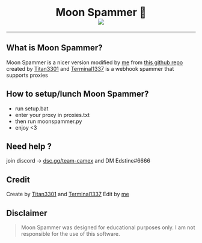 <h1 align="center">
  <br>
  Moon Spammer 🌙
  <br>
  <img src="https://cdn.discordapp.com/attachments/1029037062852202638/1077609740298887259/1509905703_99px_ru_animacii_21965_fioletovaja_luna_v_oblachnom_nebe.gif">
</h1>


---

## What is Moon Spammer?

Moon Spammer is a nicer version modified by [me](https://github.com/Edstine) from [this github repo](https://github.com/Terminal1337/discord-webhook-spammer)
created by [Titan3301](https://github.com/Titan3301) and [Terminal1337](https://github.com/Terminal1337) is a webhook spammer that supports proxies

## How to setup/lunch Moon Spammer?

- run setup.bat
- enter your proxy in proxies.txt
- then run moonspammer.py
- enjoy <3

## Need help ?
join discord -> [dsc.gg/team-camex](https://dsc.gg/team-camex) and DM Edstine#6666

## Credit
Create by [Titan3301](https://github.com/Titan3301) and [Terminal1337](https://github.com/Terminal1337)
Edit by [me](https://github.com/Edstine)

## Disclaimer

> Moon Spammer was designed for educational purposes only. I am not responsible for the use of this software.
